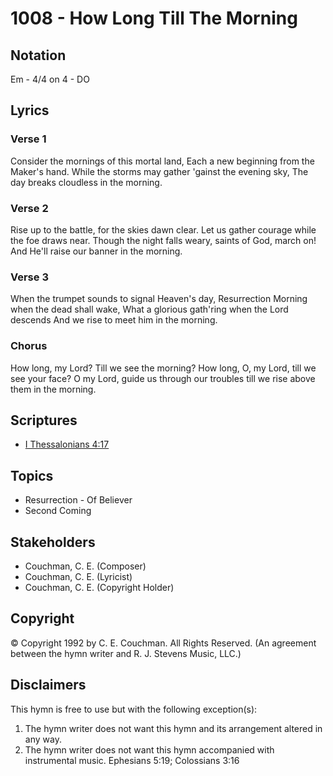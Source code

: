 # 1008 - How Long Till The Morning

## Notation

Em - 4/4 on 4 - DO

## Lyrics

### Verse 1

Consider the mornings of this mortal land, Each a new beginning from the Maker's hand. While the storms may gather 'gainst the evening sky, The day breaks cloudless in the morning.

### Verse 2

Rise up to the battle, for the skies dawn clear. Let us gather courage while the foe draws near. Though the night falls weary, saints of God, march on! And He'll raise our banner in the morning.

### Verse 3

When the trumpet sounds to signal Heaven's day, Resurrection Morning when the dead shall wake, What a glorious gath'ring when the Lord descends And we rise to meet him in the morning.

### Chorus

How long, my Lord? Till we see the morning? How long, O, my Lord, till we see your face? O my Lord, guide us through our troubles till we rise above them in the morning.


## Scriptures

- [I Thessalonians 4:17](https://www.biblegateway.com/passage/?search=I%20Thessalonians%204%3A17)

## Topics

- Resurrection - Of Believer
- Second Coming

## Stakeholders

- Couchman, C. E. (Composer)
- Couchman, C. E. (Lyricist)
- Couchman, C. E. (Copyright Holder)

## Copyright

© Copyright 1992 by C. E. Couchman. All Rights Reserved.
(An agreement between the hymn writer and R. J. Stevens Music, LLC.)

## Disclaimers

This hymn is free to use but with the following exception(s):
1. The hymn writer does not want this hymn and its arrangement altered in any way.
2. The hymn writer does not want this hymn accompanied with instrumental music.
Ephesians 5:19; Colossians 3:16

